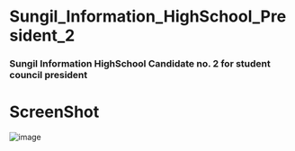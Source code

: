 # Sungil_Information_HighSchool_President_2
### Sungil Information HighSchool Candidate no. 2 for student council president

# ScreenShot
![image](https://user-images.githubusercontent.com/82009667/209466332-3c7bde48-f141-4ce0-8b8f-1a73469c675a.png)
